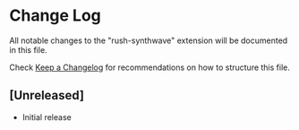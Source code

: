 # Change Log

All notable changes to the "rush-synthwave" extension will be documented in this file.

Check [Keep a Changelog](http://keepachangelog.com/) for recommendations on how to structure this file.

## [Unreleased]

- Initial release
